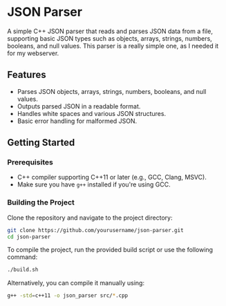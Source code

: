 # JSON Parser

A simple C++ JSON parser that reads and parses JSON data from a file, supporting basic JSON types such as objects, arrays, strings, numbers, booleans, and null values. This parser is a really simple one, as I needed it for my webserver.

## Features

- Parses JSON objects, arrays, strings, numbers, booleans, and null values.
- Outputs parsed JSON in a readable format.
- Handles white spaces and various JSON structures.
- Basic error handling for malformed JSON.

## Getting Started

### Prerequisites

- C++ compiler supporting C++11 or later (e.g., GCC, Clang, MSVC).
- Make sure you have `g++` installed if you're using GCC.

### Building the Project

Clone the repository and navigate to the project directory:

```bash
git clone https://github.com/yourusername/json-parser.git
cd json-parser
```

To compile the project, run the provided build script or use the following command:
```bash
./build.sh
```
Alternatively, you can compile it manually using:
```bash
g++ -std=c++11 -o json_parser src/*.cpp
```

